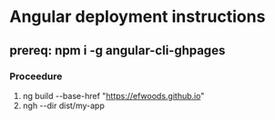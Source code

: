 # Angular deployment instructions
## prereq: npm i -g angular-cli-ghpages

### Proceedure
1. ng build --base-href "https://efwoods.github.io"
2. ngh --dir dist/my-app